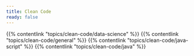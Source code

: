 ```yaml
---
title: Clean Code
ready: false
---
```


{{% contentlink "topics/clean-code/data-science" %}}
{{% contentlink "topics/clean-code/general" %}}
{{% contentlink "topics/clean-code/java-script" %}}
{{% contentlink "topics/clean-code/java" %}}